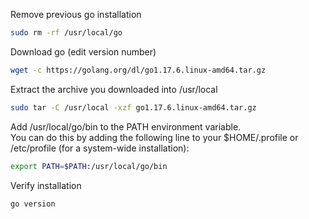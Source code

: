 Remove previous go installation

```sh
sudo rm -rf /usr/local/go
```

Download go (edit version number)

```sh
wget -c https://golang.org/dl/go1.17.6.linux-amd64.tar.gz
```

Extract the archive you downloaded into /usr/local

```sh
sudo tar -C /usr/local -xzf go1.17.6.linux-amd64.tar.gz
```

Add /usr/local/go/bin to the PATH environment variable.<br>
You can do this by adding the following line to your $HOME/.profile or /etc/profile (for a system-wide installation):

```sh
export PATH=$PATH:/usr/local/go/bin
```

Verify installation

```sh
go version
```
